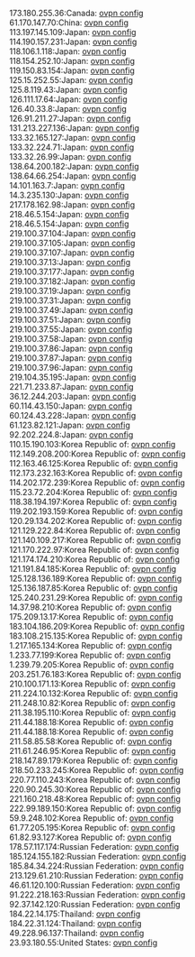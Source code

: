 173.180.255.36:Canada: [ovpn config](vpn/173_180_255_36.ovpn)  
61.170.147.70:China: [ovpn config](vpn/61_170_147_70.ovpn)  
113.197.145.109:Japan: [ovpn config](vpn/113_197_145_109.ovpn)  
114.190.157.231:Japan: [ovpn config](vpn/114_190_157_231.ovpn)  
118.106.1.118:Japan: [ovpn config](vpn/118_106_1_118.ovpn)  
118.154.252.10:Japan: [ovpn config](vpn/118_154_252_10.ovpn)  
119.150.83.154:Japan: [ovpn config](vpn/119_150_83_154.ovpn)  
125.15.252.55:Japan: [ovpn config](vpn/125_15_252_55.ovpn)  
125.8.119.43:Japan: [ovpn config](vpn/125_8_119_43.ovpn)  
126.111.17.64:Japan: [ovpn config](vpn/126_111_17_64.ovpn)  
126.40.33.8:Japan: [ovpn config](vpn/126_40_33_8.ovpn)  
126.91.211.27:Japan: [ovpn config](vpn/126_91_211_27.ovpn)  
131.213.227.136:Japan: [ovpn config](vpn/131_213_227_136.ovpn)  
133.32.165.127:Japan: [ovpn config](vpn/133_32_165_127.ovpn)  
133.32.224.71:Japan: [ovpn config](vpn/133_32_224_71.ovpn)  
133.32.26.99:Japan: [ovpn config](vpn/133_32_26_99.ovpn)  
138.64.200.182:Japan: [ovpn config](vpn/138_64_200_182.ovpn)  
138.64.66.254:Japan: [ovpn config](vpn/138_64_66_254.ovpn)  
14.101.163.7:Japan: [ovpn config](vpn/14_101_163_7.ovpn)  
14.3.235.130:Japan: [ovpn config](vpn/14_3_235_130.ovpn)  
217.178.162.98:Japan: [ovpn config](vpn/217_178_162_98.ovpn)  
218.46.5.154:Japan: [ovpn config](vpn/218_46_5_154.ovpn)  
218.46.5.154:Japan: [ovpn config](vpn/218_46_5_154.ovpn)  
219.100.37.104:Japan: [ovpn config](vpn/219_100_37_104.ovpn)  
219.100.37.105:Japan: [ovpn config](vpn/219_100_37_105.ovpn)  
219.100.37.107:Japan: [ovpn config](vpn/219_100_37_107.ovpn)  
219.100.37.13:Japan: [ovpn config](vpn/219_100_37_13.ovpn)  
219.100.37.177:Japan: [ovpn config](vpn/219_100_37_177.ovpn)  
219.100.37.182:Japan: [ovpn config](vpn/219_100_37_182.ovpn)  
219.100.37.19:Japan: [ovpn config](vpn/219_100_37_19.ovpn)  
219.100.37.31:Japan: [ovpn config](vpn/219_100_37_31.ovpn)  
219.100.37.49:Japan: [ovpn config](vpn/219_100_37_49.ovpn)  
219.100.37.51:Japan: [ovpn config](vpn/219_100_37_51.ovpn)  
219.100.37.55:Japan: [ovpn config](vpn/219_100_37_55.ovpn)  
219.100.37.58:Japan: [ovpn config](vpn/219_100_37_58.ovpn)  
219.100.37.86:Japan: [ovpn config](vpn/219_100_37_86.ovpn)  
219.100.37.87:Japan: [ovpn config](vpn/219_100_37_87.ovpn)  
219.100.37.96:Japan: [ovpn config](vpn/219_100_37_96.ovpn)  
219.104.35.195:Japan: [ovpn config](vpn/219_104_35_195.ovpn)  
221.71.233.87:Japan: [ovpn config](vpn/221_71_233_87.ovpn)  
36.12.244.203:Japan: [ovpn config](vpn/36_12_244_203.ovpn)  
60.114.43.150:Japan: [ovpn config](vpn/60_114_43_150.ovpn)  
60.124.43.228:Japan: [ovpn config](vpn/60_124_43_228.ovpn)  
61.123.82.121:Japan: [ovpn config](vpn/61_123_82_121.ovpn)  
92.202.224.8:Japan: [ovpn config](vpn/92_202_224_8.ovpn)  
110.15.190.103:Korea Republic of: [ovpn config](vpn/110_15_190_103.ovpn)  
112.149.208.200:Korea Republic of: [ovpn config](vpn/112_149_208_200.ovpn)  
112.163.46.125:Korea Republic of: [ovpn config](vpn/112_163_46_125.ovpn)  
112.173.232.163:Korea Republic of: [ovpn config](vpn/112_173_232_163.ovpn)  
114.202.172.239:Korea Republic of: [ovpn config](vpn/114_202_172_239.ovpn)  
115.23.72.204:Korea Republic of: [ovpn config](vpn/115_23_72_204.ovpn)  
118.38.194.197:Korea Republic of: [ovpn config](vpn/118_38_194_197.ovpn)  
119.202.193.159:Korea Republic of: [ovpn config](vpn/119_202_193_159.ovpn)  
120.29.134.202:Korea Republic of: [ovpn config](vpn/120_29_134_202.ovpn)  
121.129.222.84:Korea Republic of: [ovpn config](vpn/121_129_222_84.ovpn)  
121.140.109.217:Korea Republic of: [ovpn config](vpn/121_140_109_217.ovpn)  
121.170.222.97:Korea Republic of: [ovpn config](vpn/121_170_222_97.ovpn)  
121.174.174.210:Korea Republic of: [ovpn config](vpn/121_174_174_210.ovpn)  
121.191.84.185:Korea Republic of: [ovpn config](vpn/121_191_84_185.ovpn)  
125.128.136.189:Korea Republic of: [ovpn config](vpn/125_128_136_189.ovpn)  
125.136.187.85:Korea Republic of: [ovpn config](vpn/125_136_187_85.ovpn)  
125.240.231.29:Korea Republic of: [ovpn config](vpn/125_240_231_29.ovpn)  
14.37.98.210:Korea Republic of: [ovpn config](vpn/14_37_98_210.ovpn)  
175.209.13.17:Korea Republic of: [ovpn config](vpn/175_209_13_17.ovpn)  
183.104.186.209:Korea Republic of: [ovpn config](vpn/183_104_186_209.ovpn)  
183.108.215.135:Korea Republic of: [ovpn config](vpn/183_108_215_135.ovpn)  
1.217.165.134:Korea Republic of: [ovpn config](vpn/1_217_165_134.ovpn)  
1.233.77.199:Korea Republic of: [ovpn config](vpn/1_233_77_199.ovpn)  
1.239.79.205:Korea Republic of: [ovpn config](vpn/1_239_79_205.ovpn)  
203.251.76.183:Korea Republic of: [ovpn config](vpn/203_251_76_183.ovpn)  
210.100.171.13:Korea Republic of: [ovpn config](vpn/210_100_171_13.ovpn)  
211.224.10.132:Korea Republic of: [ovpn config](vpn/211_224_10_132.ovpn)  
211.248.10.82:Korea Republic of: [ovpn config](vpn/211_248_10_82.ovpn)  
211.38.195.110:Korea Republic of: [ovpn config](vpn/211_38_195_110.ovpn)  
211.44.188.18:Korea Republic of: [ovpn config](vpn/211_44_188_18.ovpn)  
211.44.188.18:Korea Republic of: [ovpn config](vpn/211_44_188_18.ovpn)  
211.58.85.58:Korea Republic of: [ovpn config](vpn/211_58_85_58.ovpn)  
211.61.246.95:Korea Republic of: [ovpn config](vpn/211_61_246_95.ovpn)  
218.147.89.179:Korea Republic of: [ovpn config](vpn/218_147_89_179.ovpn)  
218.50.233.245:Korea Republic of: [ovpn config](vpn/218_50_233_245.ovpn)  
220.77.110.243:Korea Republic of: [ovpn config](vpn/220_77_110_243.ovpn)  
220.90.245.30:Korea Republic of: [ovpn config](vpn/220_90_245_30.ovpn)  
221.160.218.48:Korea Republic of: [ovpn config](vpn/221_160_218_48.ovpn)  
222.99.189.150:Korea Republic of: [ovpn config](vpn/222_99_189_150.ovpn)  
59.9.248.102:Korea Republic of: [ovpn config](vpn/59_9_248_102.ovpn)  
61.77.205.195:Korea Republic of: [ovpn config](vpn/61_77_205_195.ovpn)  
61.82.93.127:Korea Republic of: [ovpn config](vpn/61_82_93_127.ovpn)  
178.57.117.174:Russian Federation: [ovpn config](vpn/178_57_117_174.ovpn)  
185.124.155.182:Russian Federation: [ovpn config](vpn/185_124_155_182.ovpn)  
185.84.34.224:Russian Federation: [ovpn config](vpn/185_84_34_224.ovpn)  
213.129.61.210:Russian Federation: [ovpn config](vpn/213_129_61_210.ovpn)  
46.61.120.100:Russian Federation: [ovpn config](vpn/46_61_120_100.ovpn)  
91.222.218.163:Russian Federation: [ovpn config](vpn/91_222_218_163.ovpn)  
92.37.142.120:Russian Federation: [ovpn config](vpn/92_37_142_120.ovpn)  
184.22.14.175:Thailand: [ovpn config](vpn/184_22_14_175.ovpn)  
184.22.31.124:Thailand: [ovpn config](vpn/184_22_31_124.ovpn)  
49.228.96.137:Thailand: [ovpn config](vpn/49_228_96_137.ovpn)  
23.93.180.55:United States: [ovpn config](vpn/23_93_180_55.ovpn)  
